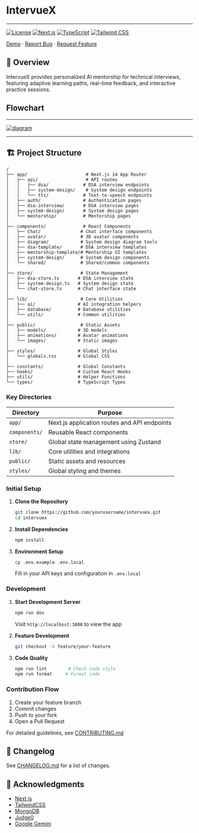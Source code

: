
# IntervueX
---

[![License](https://img.shields.io/badge/license-Apache%202.0-blue.svg)](LICENSE.md)
[![Next.js](https://img.shields.io/badge/Next.js-15.0.0-black)](https://nextjs.org/)
[![TypeScript](https://img.shields.io/badge/TypeScript-5.0.0-blue)](https://www.typescriptlang.org/)
[![Tailwind CSS](https://img.shields.io/badge/Tailwind-4.0-38B2AC)](https://tailwindcss.com/)

[Demo](https://intervuex.com) · [Report Bug](issues) · [Request Feature](issues)

## 🎯 Overview

IntervueX provides personalized AI mentorship for technical interviews, featuring adaptive learning paths, real-time feedback, and interactive practice sessions.

</div>

 ## Flowchart
---
[![diagram](https://mermaid.ink/img/pako:eNqdV21v2zYQ_iuEig4twGSO48SxP2xwkrUwmnRZ3G3YZH9gpLNNVCJVUrLr2PnvO1KkXuy0Q_NN5D33frw7bYNIxhAMg3ki19GSqZx8upyK16_JLeOCFBoUMaSpmORIfBP-aW7st569JUdHv1jgLYhiaznMF5lAAlHOpXiyoq5kmjGxISmIXCq95BnJWL6cCs9q5Ow86oOQ6wTiBew8Yylu6wFN6Vb-nYIY5lxATCKHKeW3-K2SWx4pqeU8_xmZjhzXzkiYRIplEIc3ksXmfKTLCzJSOY8S0LOpqGHWcwwDkj5chpcFT2J3rO0nl0zDzNl4vREsRer_Gfh7vsQAu_sduS9EzlOnNXQncs1yhpjExQF1tHDWuL_hwXG5S-8HmSuZkhhWx5GkmK-YFylKqPCW-5NiK0g296P34Z2SEWhN1jxf2nuemBwwFS0J0pG1Blte52oVF-_684Gpb7nIYaGY8YjMpdoLlQ-2VTEaj1YYAxWOxqbifFWVlyi5MqGFdhpvAPIrrHpyPRmRMSpVKw5rcndYki3AzuAnkBdZeCXFnC8KtSfCKHYQq_e3rxkoDiKCG8AAbV2a62ti77GM95BlCmTGo3cyKrRntAfMIzCNPDW9jPpkVBkSvgcBGMl9F_8oQJvw6tLSmmAE3PAVYFi4WISWwLC2VkDKK0y41mWp1TjLZiI5EizZaK5D-_EIZCKTwlVmk-4NfQcQP7Dos6mtFTeZgJxxrALiKb46JhudQ4p0zRfi-8lqQXdkcr2fq2_IQlUOWz7q6zoZ38lYE1byWemfNlnF5fSZK8NQ0Z2aZ7LVthCD85BAau1rp8o04RJU9mMXRu04kaNGlDG3nwdpcohGttrABu9Bykb4_nmOfhaKJQd5s2ZxX0b4oG33GI2nwj_GyhEsSrXZWoZ7-GIq1IesUSlttLfzW1Rrgv0mSybixNSq6SK6DExJMTXjH8SOjIReg8JM1Nm4B53hW4HZPtdfXBcs4Y9lq3JGY3vgDNtX2pJxCyplPPa0A1FjgX4s81qIuzBCfJZ-8vn1RH0g5g4UdsyUmWL0ycOphrdVzusi-8yTBNuI1vikzUj2OUN_iyTXdt4TG9Zc2g0Ak-ajU0Xah_4NFgRolGLAhjB7i9mpInGAn4raw2eITZPLd2Ktfc-ycByjFj7feAfwzgSiAlj4OM0wVmDcuktYIxENAjEU5NzDPmONDctISLFJJbbZ2IzdqBq7ZRJaNWgGcz2Xt-6zIcIAfjWl3QLaHP4DeueQ_BEMIKxO5XtqZHlmctKAun1EqrLX4qTUoT3aSToWcaFzrJWKOHvWhI9yRz7KNiHEAGfPbBxle8435nFNRZQwra9hTjLFU4aa5piV4aseuziHC4q65WcYvup0Ou77aM3jfDk8yb5SDKhUw7VpJg05MURc203ACprPB4OK-YcEZW59KeV0OgPon75EjizyrMidmLPzhx4MXuSXZk4GnPcGFy9yScdOxKDfP5uzl4hgvhCcpG4nGgz6PyDJySp_BWjrIbgS8Ag_pGlr2aVVA6N7yw-tFxvanLK0nqB0r3Z9sXiV9Z5OW4sxrZZcWu-stGputO5btNGlXAU1PLaLKK2WTFrNtLJIPNIvg7S5a9F6f6LN3Yg2px1WSaWu3E1oYweg9XSn7YFN9-aijquQNBorrXom3euBtNVUaLuh0P3WUFdRQIO0nHT4K7mdCkKmAf7IpDANhviZmFBOg6l4QiArcjnZiCgY5qoAGihZLJbBcM4Sjaciwy4LLhEegmXzr5TVEX9Z0LDb8sfV_r_SYKGMbidEgYhBXUnMfTA8vehZCcFwG3zFY__8uNc763UH_W5v0DsZ0GATDLuD48HpSeeic9Y7O-11uudPNHi0Kk-OT_GVdc_OL_rdk37_pNt7-g94DXvi?type=png)](https://mermaid.live/edit#pako:eNqdV21v2zYQ_iuEig4twGSO48SxP2xwkrUwmnRZ3G3YZH9gpLNNVCJVUrLr2PnvO1KkXuy0Q_NN5D33frw7bYNIxhAMg3ki19GSqZx8upyK16_JLeOCFBoUMaSpmORIfBP-aW7st569JUdHv1jgLYhiaznMF5lAAlHOpXiyoq5kmjGxISmIXCq95BnJWL6cCs9q5Ow86oOQ6wTiBew8Yylu6wFN6Vb-nYIY5lxATCKHKeW3-K2SWx4pqeU8_xmZjhzXzkiYRIplEIc3ksXmfKTLCzJSOY8S0LOpqGHWcwwDkj5chpcFT2J3rO0nl0zDzNl4vREsRer_Gfh7vsQAu_sduS9EzlOnNXQncs1yhpjExQF1tHDWuL_hwXG5S-8HmSuZkhhWx5GkmK-YFylKqPCW-5NiK0g296P34Z2SEWhN1jxf2nuemBwwFS0J0pG1Blte52oVF-_684Gpb7nIYaGY8YjMpdoLlQ-2VTEaj1YYAxWOxqbifFWVlyi5MqGFdhpvAPIrrHpyPRmRMSpVKw5rcndYki3AzuAnkBdZeCXFnC8KtSfCKHYQq_e3rxkoDiKCG8AAbV2a62ti77GM95BlCmTGo3cyKrRntAfMIzCNPDW9jPpkVBkSvgcBGMl9F_8oQJvw6tLSmmAE3PAVYFi4WISWwLC2VkDKK0y41mWp1TjLZiI5EizZaK5D-_EIZCKTwlVmk-4NfQcQP7Dos6mtFTeZgJxxrALiKb46JhudQ4p0zRfi-8lqQXdkcr2fq2_IQlUOWz7q6zoZ38lYE1byWemfNlnF5fSZK8NQ0Z2aZ7LVthCD85BAau1rp8o04RJU9mMXRu04kaNGlDG3nwdpcohGttrABu9Bykb4_nmOfhaKJQd5s2ZxX0b4oG33GI2nwj_GyhEsSrXZWoZ7-GIq1IesUSlttLfzW1Rrgv0mSybixNSq6SK6DExJMTXjH8SOjIReg8JM1Nm4B53hW4HZPtdfXBcs4Y9lq3JGY3vgDNtX2pJxCyplPPa0A1FjgX4s81qIuzBCfJZ-8vn1RH0g5g4UdsyUmWL0ycOphrdVzusi-8yTBNuI1vikzUj2OUN_iyTXdt4TG9Zc2g0Ak-ajU0Xah_4NFgRolGLAhjB7i9mpInGAn4raw2eITZPLd2Ktfc-ycByjFj7feAfwzgSiAlj4OM0wVmDcuktYIxENAjEU5NzDPmONDctISLFJJbbZ2IzdqBq7ZRJaNWgGcz2Xt-6zIcIAfjWl3QLaHP4DeueQ_BEMIKxO5XtqZHlmctKAun1EqrLX4qTUoT3aSToWcaFzrJWKOHvWhI9yRz7KNiHEAGfPbBxle8435nFNRZQwra9hTjLFU4aa5piV4aseuziHC4q65WcYvup0Ou77aM3jfDk8yb5SDKhUw7VpJg05MURc203ACprPB4OK-YcEZW59KeV0OgPon75EjizyrMidmLPzhx4MXuSXZk4GnPcGFy9yScdOxKDfP5uzl4hgvhCcpG4nGgz6PyDJySp_BWjrIbgS8Ag_pGlr2aVVA6N7yw-tFxvanLK0nqB0r3Z9sXiV9Z5OW4sxrZZcWu-stGputO5btNGlXAU1PLaLKK2WTFrNtLJIPNIvg7S5a9F6f6LN3Yg2px1WSaWu3E1oYweg9XSn7YFN9-aijquQNBorrXom3euBtNVUaLuh0P3WUFdRQIO0nHT4K7mdCkKmAf7IpDANhviZmFBOg6l4QiArcjnZiCgY5qoAGihZLJbBcM4Sjaciwy4LLhEegmXzr5TVEX9Z0LDb8sfV_r_SYKGMbidEgYhBXUnMfTA8vehZCcFwG3zFY__8uNc763UH_W5v0DsZ0GATDLuD48HpSeeic9Y7O-11uudPNHi0Kk-OT_GVdc_OL_rdk37_pNt7-g94DXvi)

---







## 🏗 Project Structure

```plaintext
/
├── app/                      # Next.js 14 App Router
│   ├── api/                  # API routes
│   │   ├── dsa/             # DSA interview endpoints
│   │   ├── system-design/    # System design endpoints
│   │   └── tts/             # Text-to-speech endpoints
│   ├── auth/                # Authentication pages
│   ├── dsa-interview/       # DSA interview pages
│   ├── system-design/       # System design pages
│   └── mentorship/          # Mentorship pages
│
├── components/              # React Components
│   ├── Chat/               # Chat interface components
│   ├── avatar/             # 3D avatar components
│   ├── diagram/            # System design diagram tools
│   ├── dsa-template/       # DSA interview templates
│   ├── mentorship-template/# Mentorship UI templates
│   ├── system-design/      # System design components
│   └── shared/             # Shared/common components
│
├── store/                  # State Management
│   ├── dsa-store.ts       # DSA interview state
│   ├── system-design.ts   # System design state
│   └── chat-store.ts      # Chat interface state
│
├── lib/                    # Core Utilities
│   ├── ai/                # AI integration helpers
│   ├── database/          # Database utilities
│   └── utils/             # Common utilities
│
├── public/                 # Static Assets
│   ├── models/            # 3D models
│   ├── animations/        # Avatar animations
│   └── images/            # Static images
│
├── styles/                # Global Styles
│   └── globals.css        # Global CSS
│
├── constants/             # Global Constants
├── hooks/                 # Custom React Hooks
├── utils/                 # Helper Functions
└── types/                 # TypeScript Types
```

### Key Directories

| Directory | Purpose |
|-----------|---------|
| `app/` | Next.js application routes and API endpoints |
| `components/` | Reusable React components |
| `store/` | Global state management using Zustand |
| `lib/` | Core utilities and integrations |
| `public/` | Static assets and resources |
| `styles/` | Global styling and themes |






### Initial Setup
1. **Clone the Repository**
   ```bash
   git clone https://github.com/yourusername/intervuex.git
   cd intervuex
   ```

2. **Install Dependencies**
   ```bash
   npm install
   ```

3. **Environment Setup**
   ```bash
   cp .env.example .env.local
   ```
   Fill in your API keys and configuration in `.env.local`

### Development
1. **Start Development Server**
   ```bash
   npm run dev
   ```

   Visit `http://localhost:3000` to view the app
   


2. **Feature Development**
   ```bash
   git checkout -b feature/your-feature
   ```


3. **Code Quality**
   ```bash
   npm run lint        # Check code style
   npm run format     # Format code
   ```


### Contribution Flow
1. Create your feature branch
2. Commit changes
3. Push to your fork
4. Open a Pull Request

For detailed guidelines, see [CONTRIBUTING.md](CONTRIBUTING.md)




## 📝 Changelog

See [CHANGELOG.md](CHANGELOG.md) for a list of changes.

## 🙏 Acknowledgments

- [Next.js](https://nextjs.org/)
- [TailwindCSS](https://tailwindcss.com/)
- [MongoDB](https://www.mongodb.com/)
- [Judge0](https://judge0.com/)
- [Google Gemini](https://gemini.google.com/)

